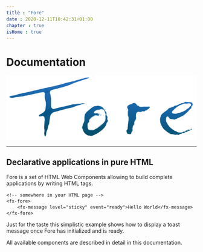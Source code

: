 ```yaml
---
title : "Fore"
date : 2020-12-11T10:42:31+01:00
chapter : true
isHome : true
---
```



# Documentation


<img id="home-logo" src="/images/light-blue1.png" style="margin:0 auto;">

---

<h2>Declarative applications in pure HTML</h2> 

Fore is a set of HTML Web Components allowing to build complete applications by writing
HTML tags.

```
<!-- somewhere in your HTML page -->
<fx-fore>
    <fx-message level="sticky" event="ready">Hello World</fx-message>
</fx-fore>
```

Just for the taste this simplistic example shows how to display a toast message once Fore has initialized and is ready.

All available components are described in detail in this documentation.
